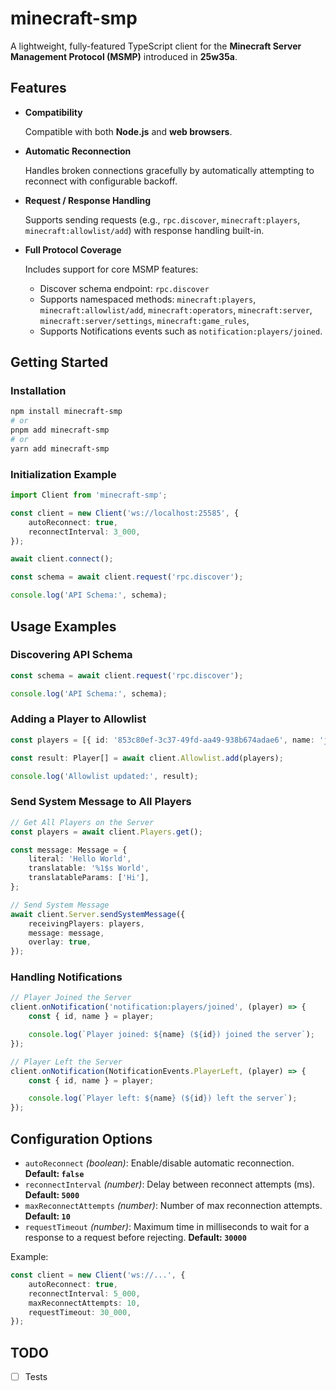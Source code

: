 # minecraft-smp

A lightweight, fully-featured TypeScript client for the **Minecraft Server Management Protocol (MSMP)** introduced in **25w35a**.

## Features

- **Compatibility**

  Compatible with both **Node.js** and **web browsers**.

- **Automatic Reconnection**

  Handles broken connections gracefully by automatically attempting to reconnect with configurable backoff.

- **Request / Response Handling**

  Supports sending requests (e.g., `rpc.discover`, `minecraft:players`, `minecraft:allowlist/add`) with response handling built-in.

- **Full Protocol Coverage**

  Includes support for core MSMP features:
  - Discover schema endpoint: `rpc.discover`
  - Supports namespaced methods:
    `minecraft:players`, `minecraft:allowlist/add`, `minecraft:operators`, `minecraft:server`, `minecraft:server/settings`, `minecraft:game_rules`,
  - Supports Notifications events such as `notification:players/joined`.

## Getting Started

### Installation

```bash
npm install minecraft-smp
# or
pnpm add minecraft-smp
# or
yarn add minecraft-smp
```

### Initialization Example

```ts
import Client from 'minecraft-smp';

const client = new Client('ws://localhost:25585', {
	autoReconnect: true,
	reconnectInterval: 3_000,
});

await client.connect();

const schema = await client.request('rpc.discover');

console.log('API Schema:', schema);
```

## Usage Examples

### Discovering API Schema

```ts
const schema = await client.request('rpc.discover');

console.log('API Schema:', schema);
```

### Adding a Player to Allowlist

```ts
const players = [{ id: '853c80ef-3c37-49fd-aa49-938b674adae6', name: 'jeb_' }];

const result: Player[] = await client.Allowlist.add(players);

console.log('Allowlist updated:', result);
```

### Send System Message to All Players

```ts
// Get All Players on the Server
const players = await client.Players.get();

const message: Message = {
	literal: 'Hello World',
	translatable: '%1$s World',
	translatableParams: ['Hi'],
};

// Send System Message
await client.Server.sendSystemMessage({
	receivingPlayers: players,
	message: message,
	overlay: true,
});
```

### Handling Notifications

```ts
// Player Joined the Server
client.onNotification('notification:players/joined', (player) => {
	const { id, name } = player;

	console.log(`Player joined: ${name} (${id}) joined the server`);
});

// Player Left the Server
client.onNotification(NotificationEvents.PlayerLeft, (player) => {
	const { id, name } = player;

	console.log(`Player left: ${name} (${id}) left the server`);
});
```

## Configuration Options

- `autoReconnect` _(boolean)_: Enable/disable automatic reconnection. **Default: `false`**
- `reconnectInterval` _(number)_: Delay between reconnect attempts (ms). **Default: `5000`**
- `maxReconnectAttempts` _(number)_: Number of max reconnection attempts. **Default: `10`**
- `requestTimeout` _(number)_: Maximum time in milliseconds to wait for a response to a request before rejecting. **Default: `30000`**

Example:

```ts
const client = new Client('ws://...', {
	autoReconnect: true,
	reconnectInterval: 5_000,
	maxReconnectAttempts: 10,
	requestTimeout: 30_000,
});
```

## TODO

- [ ] Tests
